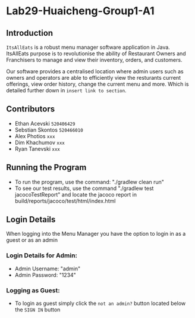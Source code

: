 # Lab29-Huaicheng-Group1-A1

## Introduction
`ItsAllEats` is a robust menu manager software application in Java. ItsAllEats purpose is to revolutionise
the ability of Restaurant Owners and Franchisers to manage and view their inventory, orders, and customers.

Our software provides a centralised location where admin users such as owners and operators are able to
efficiently view the resturants current offerings, view order history, change the current menu and more.
Which is detailed further down in `insert link to section`.


## Contributors

* Ethan Acevski `520406429`
* Sebstian Skontos `520466010`
* Alex Photios `xxx`
* Dim Khachumov `xxx`
* Ryan Tanevski `xxx`

## Running the Program
- To run the program, use the command: "./gradlew clean run"
- To see our test results, use the command "./gradlew test jacocoTestReport" and locate the jacoco report in build/reports/jacoco/test/html/index.html

## Login Details

When logging into the Menu Manager you have the option to login in as a guest or as an admin

### Login Details for Admin:

* Admin Username: "admin"
* Admin Password: "1234"

### Logging as Guest:

* To login as guest simply click the `not an admin?` button located below the `SIGN IN` button



